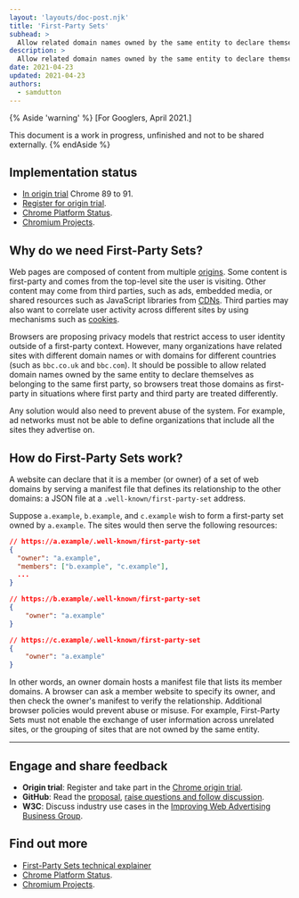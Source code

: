```yaml
---
layout: 'layouts/doc-post.njk'
title: 'First-Party Sets'
subhead: >
  Allow related domain names owned by the same entity to declare themselves as belonging to the same first party.
description: >
  Allow related domain names owned by the same entity to declare themselves as belonging to the same first party.
date: 2021-04-23
updated: 2021-04-23
authors:
  - samdutton
---
```


{% Aside 'warning' %}
[For Googlers, April 2021.]

This document is a work in progress, unfinished and not to be shared externally.
{% endAside %}


## Implementation status

* [In origin trial](https://web.dev/origin-trials/) Chrome 89 to 91.
* [Register for origin trial](https://developer.chrome.com/origintrials/#/view_trial/988540118207823873).
* [Chrome Platform Status](https://chromestatus.com/feature/5640066519007232).
* [Chromium Projects](https://www.chromium.org/updates/first-party-sets). 


## Why do we need First-Party Sets?

Web pages are composed of content from multiple [origins](/docs/privacy-sanddbox/glossary#origin). 
Some content is first-party and comes from the top-level site the user is visiting. Other content 
may come from third parties, such as ads, embedded media, or shared resources such as JavaScript 
libraries from [CDNs](https://www.cloudflare.com/en-gb/learning/cdn/what-is-a-cdn/). Third parties 
may also want to correlate user activity across different sites by using mechanisms such as 
[cookies](/docs/privacy-sanddbox/glossary#origin).

Browsers are proposing privacy models that restrict access to user identity outside of a first-party 
context. However, many organizations have related sites with different domain names or with domains 
for different countries (such as `bbc.co.uk` and `bbc.com`). It should be possible to allow related 
domain names owned by the same entity to declare themselves as belonging to the same first party, so 
browsers treat those domains as first-party in situations where first party and third party are 
treated differently. 

Any solution would also need to prevent abuse of the system. For example, ad networks must not be 
able to define organizations that include all the sites they advertise on.


## How do First-Party Sets work?

A website can declare that it is a member (or owner) of a set of web domains by serving a manifest 
file that defines its relationship to the other domains: a JSON file at a 
`.well-known/first-party-set` address.

Suppose `a.example`, `b.example`, and `c.example` wish to form a first-party set owned by 
`a.example`. The sites would then serve the following resources:

```json
// https://a.example/.well-known/first-party-set
{
  "owner": "a.example",
  "members": ["b.example", "c.example"],
  ...
}

// https://b.example/.well-known/first-party-set
{ 
	"owner": "a.example" 
}

// https://c.example/.well-known/first-party-set
{ 
	"owner": "a.example" 
}
```

In other words, an owner domain hosts a manifest file that lists its member domains.  A browser can 
ask a member website to specify its owner, and then check the owner's manifest to verify the 
relationship. Additional browser policies would prevent abuse or misuse. For example, First-Party 
Sets must not enable the exchange of user information across unrelated sites, or the grouping of 
sites that are not owned by the same entity.

---

## Engage and share feedback

* **Origin trial**: Register and take part in the [Chrome origin trial](https://developer.chrome.com/origintrials/#/view_trial/988540118207823873).
* **GitHub**: Read the [proposal](https://github.com/privacycg/first-party-sets), [raise questions and 
follow discussion](https://github.com/privacycg/first-party-sets/issues).
* **W3C**: Discuss industry use cases in the [Improving Web Advertising Business&nbsp;Group](https://www.w3.org/community/web-adv/participants).


## Find out more

* [First-Party Sets technical explainer](https://github.com/privacycg/first-party-sets)
* [Chrome Platform Status](https://chromestatus.com/feature/5640066519007232).
* [Chromium Projects](https://www.chromium.org/updates/first-party-sets). 
